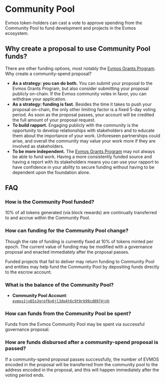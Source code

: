 <!--
order: 5
-->

# Community Pool

Evmos token-holders can cast a vote to approve spending from the Community Pool to fund development and projects in the Evmos ecosystem.

## Why create a proposal to use Community Pool funds?

There are other funding options, most notably the [Evmos Grants Program](https://medium.com/evmos/announcing-evmos-grants-78aa28562db6).
Why create a community-spend proposal?

- **As a strategy: you can do both.** You can submit your proposal to the Evmos Grants Program, but also consider submitting your proposal publicly on-chain.
If the Evmos community votes in favor, you can withdraw your application.
- **As a strategy: funding is fast.** Besides the time it takes to push your proposal on-chain, the only other limiting factor is a fixed 5-day voting period.
As soon as the proposal passes, your account will be credited the full amount of your proposal request.
- **To build rapport.** Engaging publicly with the community is the opportunity to develop relationships with stakeholders and to educate them about the importance of your work.
Unforeseen partnerships could arise, and overall the community may value your work more if they are involved as stakeholders.
- **To be more independent.** The [Evmos Grants Program](https://medium.com/evmos/announcing-evmos-grants-78aa28562db6) may not always be able to fund work.
Having a more consistently funded source and having a report with its stakeholders means you can use your rapport to have confidence in your ability to secure funding without having to be dependent upon the foundation alone.

## FAQ

### How is the Community Pool funded?

10% of all tokens generated (via block rewards) are continually transferred to and accrue within the Community Pool.

### How can funding for the Community Pool change?

Though the rate of funding is currently fixed at 10% of tokens minted per epoch.
The current value of funding may be modified with a governance proposal and enacted immediately after the proposal passes.

Funded projects that fail to deliver may return funding to Community Pool and entities may help fund the Community Pool by depositing funds directly to the escrow account.

### What is the balance of the Community Pool?

- **Community Pool Account**: [`evmos1jv65s3grqf6v6jl3dp4t6c9t9rk99cd8974jnh`](https://www.mintscan.io/evmos/account/evmos1jv65s3grqf6v6jl3dp4t6c9t9rk99cd8974jnh)

### How can funds from the Community Pool be spent?

Funds from the Evmos Community Pool may be spent via successful governance proposal.

### How are funds disbursed after a community-spend proposal is passed?

If a community-spend proposal passes successfully, the number of EVMOS encoded in the proposal will be transferred from the community pool to the address encoded in the proposal, and this will happen immediately after the voting period ends.
